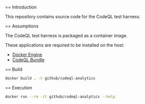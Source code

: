 == Introduction

This repository contains source code for the CodeQL test harness.


== Assumptions

The CodeQL test harness is packaged as a container image.

These applications are required to be installed on the host:

- [Docker Engine](https://docs.docker.com/engine/)
- [CodeQL Bundle](https://github.com/github/codeql-action/releases/latest)

== Build

```bash
docker build . -t github/codeql-analytics
```

== Execution

```bash
docker run --rm -it github/codeql-analytics --help
```
